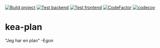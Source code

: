 [![Build project](https://github.com/AndreasPB/kea-plan/actions/workflows/build-project.yml/badge.svg?branch=master)](https://github.com/AndreasPB/kea-plan/actions/workflows/build-project.yml)
[![Test backend](https://github.com/AndreasPB/kea-plan/actions/workflows/backend-tests.yml/badge.svg?branch=master)](https://github.com/AndreasPB/kea-plan/actions/workflows/backend-tests.yml)
[![Test frontend](https://github.com/AndreasPB/kea-plan/actions/workflows/frontend-tests.yml/badge.svg?branch=master)](https://github.com/AndreasPB/kea-plan/actions/workflows/frontend-tests.yml)
[![CodeFactor](https://www.codefactor.io/repository/github/andreaspb/kea-plan/badge)](https://www.codefactor.io/repository/github/andreaspb/kea-plan)
[![codecov](https://codecov.io/gh/AndreasPB/kea-plan/branch/main/graph/badge.svg?token=S9BHwG8yWr)](https://codecov.io/gh/AndreasPB/kea-plan)

# kea-plan

"Jeg har en plan" -Egon
